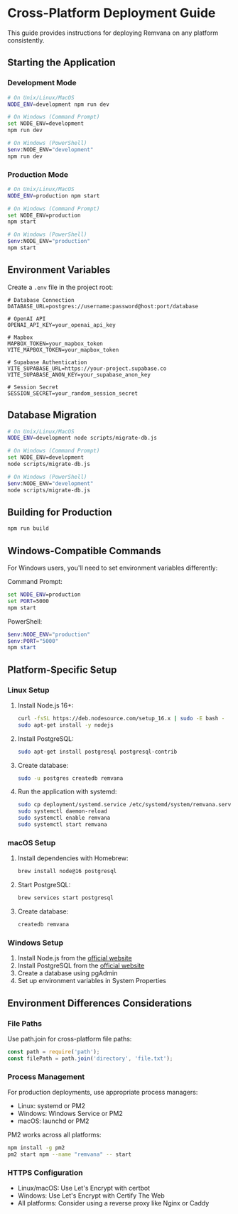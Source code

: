 # Cross-Platform Deployment Guide

This guide provides instructions for deploying Remvana on any platform consistently.

## Starting the Application

### Development Mode
```bash
# On Unix/Linux/MacOS
NODE_ENV=development npm run dev

# On Windows (Command Prompt)
set NODE_ENV=development
npm run dev

# On Windows (PowerShell)
$env:NODE_ENV="development"
npm run dev
```

### Production Mode
```bash
# On Unix/Linux/MacOS
NODE_ENV=production npm start

# On Windows (Command Prompt)
set NODE_ENV=production
npm start

# On Windows (PowerShell)
$env:NODE_ENV="production"
npm start
```

## Environment Variables

Create a `.env` file in the project root:

```
# Database Connection
DATABASE_URL=postgres://username:password@host:port/database

# OpenAI API
OPENAI_API_KEY=your_openai_api_key

# Mapbox
MAPBOX_TOKEN=your_mapbox_token
VITE_MAPBOX_TOKEN=your_mapbox_token

# Supabase Authentication
VITE_SUPABASE_URL=https://your-project.supabase.co
VITE_SUPABASE_ANON_KEY=your_supabase_anon_key

# Session Secret
SESSION_SECRET=your_random_session_secret
```

## Database Migration

```bash
# On Unix/Linux/MacOS
NODE_ENV=development node scripts/migrate-db.js

# On Windows (Command Prompt)
set NODE_ENV=development
node scripts/migrate-db.js

# On Windows (PowerShell)
$env:NODE_ENV="development"
node scripts/migrate-db.js
```

## Building for Production

```bash
npm run build
```

## Windows-Compatible Commands

For Windows users, you'll need to set environment variables differently:

Command Prompt:
```cmd
set NODE_ENV=production
set PORT=5000
npm start
```

PowerShell:
```powershell
$env:NODE_ENV="production"
$env:PORT="5000"
npm start
```

## Platform-Specific Setup

### Linux Setup

1. Install Node.js 16+:
   ```bash
   curl -fsSL https://deb.nodesource.com/setup_16.x | sudo -E bash -
   sudo apt-get install -y nodejs
   ```

2. Install PostgreSQL:
   ```bash
   sudo apt-get install postgresql postgresql-contrib
   ```

3. Create database:
   ```bash
   sudo -u postgres createdb remvana
   ```

4. Run the application with systemd:
   ```bash
   sudo cp deployment/systemd.service /etc/systemd/system/remvana.service
   sudo systemctl daemon-reload
   sudo systemctl enable remvana
   sudo systemctl start remvana
   ```

### macOS Setup

1. Install dependencies with Homebrew:
   ```bash
   brew install node@16 postgresql
   ```

2. Start PostgreSQL:
   ```bash
   brew services start postgresql
   ```

3. Create database:
   ```bash
   createdb remvana
   ```

### Windows Setup

1. Install Node.js from the [official website](https://nodejs.org/)
2. Install PostgreSQL from the [official website](https://www.postgresql.org/download/windows/)
3. Create a database using pgAdmin
4. Set up environment variables in System Properties

## Environment Differences Considerations

### File Paths

Use path.join for cross-platform file paths:

```javascript
const path = require('path');
const filePath = path.join('directory', 'file.txt');
```

### Process Management

For production deployments, use appropriate process managers:

- Linux: systemd or PM2
- Windows: Windows Service or PM2
- macOS: launchd or PM2

PM2 works across all platforms:
```bash
npm install -g pm2
pm2 start npm --name "remvana" -- start
```

### HTTPS Configuration

- Linux/macOS: Use Let's Encrypt with certbot
- Windows: Use Let's Encrypt with Certify The Web
- All platforms: Consider using a reverse proxy like Nginx or Caddy
